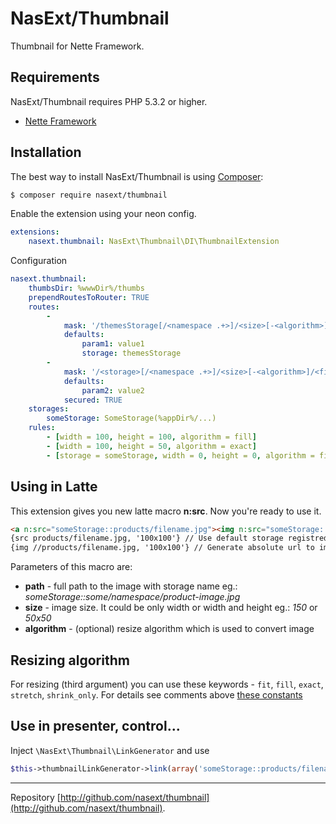 NasExt/Thumbnail
===========================

Thumbnail for Nette Framework.

Requirements
------------

NasExt/Thumbnail requires PHP 5.3.2 or higher.

- [Nette Framework](https://github.com/nette/nette)

Installation
------------

The best way to install NasExt/Thumbnail is using  [Composer](http://getcomposer.org/):

```sh
$ composer require nasext/thumbnail
```

Enable the extension using your neon config.

```yml
extensions:
	nasext.thumbnail: NasExt\Thumbnail\DI\ThumbnailExtension
```

Configuration
```yml
nasext.thumbnail:
	thumbsDir: %wwwDir%/thumbs
	prependRoutesToRouter: TRUE
	routes:
        -
            mask: '/themesStorage[/<namespace .+>]/<size>[-<algorithm>]/<filename>.<extension>'
            defaults:
                param1: value1
                storage: themesStorage
        -
            mask: '/<storage>[/<namespace .+>]/<size>[-<algorithm>]/<filename>.<extension>'
            defaults:
                param2: value2
            secured: TRUE
	storages:
        someStorage: SomeStorage(%appDir%/...)
	rules:
        - [width = 100, height = 100, algorithm = fill]
        - [width = 100, height = 50, algorithm = exact]
        - [storage = someStorage, width = 0, height = 0, algorithm = fill]
```

## Using in Latte

This extension gives you new latte macro **n:src**. Now you're ready to use it.

```html
<a n:src="someStorage::products/filename.jpg"><img n:src="someStorage::products/filename.jpg, 200x200, fill, someUrlParam => someurlValue" /></a>
{src products/filename.jpg, '100x100'} // Use default storage registred as first
{img //products/filename.jpg, '100x100'} // Generate absolute url to image
```

Parameters of this macro are:

* **path** - full path to the image with storage name eg.: *someStorage::some/namespace/product-image.jpg*
* **size** - image size. It could be only width or width and height eg.: *150* or *50x50*
* **algorithm** - (optional) resize algorithm which is used to convert image

## Resizing algorithm

For resizing (third argument) you can use these keywords - `fit`, `fill`, `exact`, `stretch`, `shrink_only`. For details see comments above [these constants](http://api.nette.org/2.0/source-common.Image.php.html#105)


## Use in presenter, control...
Inject `\NasExt\Thumbnail\LinkGenerator` and use
```php
$this->thumbnailLinkGenerator->link(array('someStorage::products/filename.jpg', '200x200', 'fill', array('someUrlParam' => 'someurlValue')))
```

-----

Repository [http://github.com/nasext/thumbnail](http://github.com/nasext/thumbnail).

